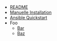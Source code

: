 - [README](/#README.md)
- [Manuelle Installation](/manuell/get-started.md)
- [Ansible Quickstart](/ansible/quickstart.md)
- Foo
    * [Bar]()
    * [Baz]()
